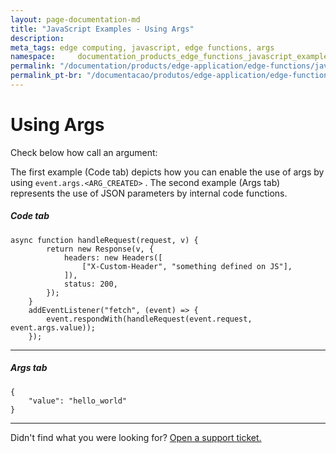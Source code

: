 ```yaml
---
layout: page-documentation-md
title: "JavaScript Examples - Using Args"
description: 
meta_tags: edge computing, javascript, edge functions, args
namespace:     documentation_products_edge_functions_javascript_examples_using_args
permalink: "/documentation/products/edge-application/edge-functions/javascript-examples/using-args/"
permalink_pt-br: "/documentacao/produtos/edge-application/edge-functions/javascript-examples/utilizar-args/"
---
```

# Using Args

Check below how call an argument:

The first example (Code tab) depicts how you can enable the use of args by using ``event.args.<ARG_CREATED>`` . The second example (Args tab) represents the use of JSON parameters by internal code functions.

##### Code tab

```
async function handleRequest(request, v) {
        return new Response(v, {
            headers: new Headers([
                ["X-Custom-Header", "something defined on JS"],
            ]),
            status: 200,
        });
    }
    addEventListener("fetch", (event) => {
        event.respondWith(handleRequest(event.request, event.args.value));
    });
```

------

##### Args tab

```
{
    "value": "hello_world"
}
```



---

Didn't find what you were looking for? [Open a support ticket.](https://tickets.azion.com/)
